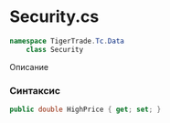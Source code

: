 
# Security.cs
```csharp
namespace TigerTrade.Tc.Data  
    class Security
```

Описание

### Синтаксис
```csharp
public double HighPrice { get; set; }
```
